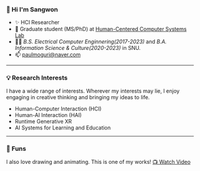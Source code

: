 ### 👋 Hi I'm Sangwon 
- ✨ HCI Researcher
- 🌷 Graduate student (MS/PhD) at [Human-Centered Computer Systems Lab](https://hcs.snu.ac.kr/)
- 👨‍🎓 _B.S. Electrical Computer Enginnering(2017-2023)_ and _B.A. Information Science & Culture(2020-2023)_ in SNU.
- 📫 paulmoguri@naver.com

---

### 💡 Research Interests 
I have a wide range of interests. 
Wherever my interests may lie, I enjoy engaging in creative thinking and bringing my ideas to life.
- Human-Computer Interaction (HCI)
- Human-AI Interaction (HAI)
- Runtime Generative XR 
- AI Systems for Learning and Education

---

### 🎨 Funs
I also love drawing and animating.
This is one of my works! [📺 Watch Video](https://www.youtube.com/watch?v=g8EgYD5E-vE)


<!--
![Sangwon's GitHub stats](https://github-readme-stats.vercel.app/api?username=sangwonme&show_icons=true&theme=vue)

**sangwonme/sangwonme** is a ✨ _special_ ✨ repository because its `README.md` (this file) appears on your GitHub profile.
[![Top Langs](https://github-readme-stats.vercel.app/api/top-langs/?username=sangwonme&layout=compact&theme=vue&langs_count=5)](https://github.com/anuraghazra/github-readme-stats)

Here are some ideas to get you started:

- 🔭 I’m currently working on ...
- 🌱 I’m currently learning ...
- 👯 I’m looking to collaborate on ...
- 🤔 I’m looking for help with ...
- 💬 Ask me about ...
- 📫 How to reach me: ...
- 😄 Pronouns: ...
- ⚡ Fun fact: ...
-->
